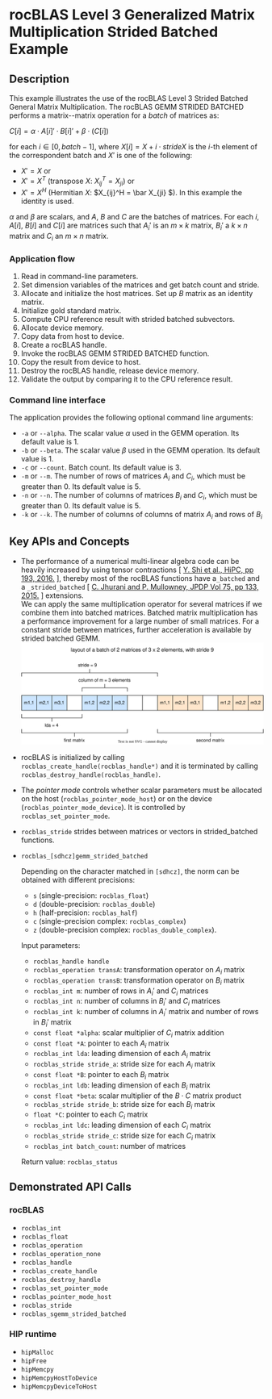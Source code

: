 # rocBLAS Level 3 Generalized Matrix Multiplication Strided Batched Example

## Description
This example illustrates the use of the rocBLAS Level 3 Strided Batched General Matrix Multiplication. The rocBLAS GEMM STRIDED BATCHED performs a matrix--matrix operation for a _batch_ of matrices as:

$C[i] = \alpha \cdot A[i]' \cdot B[i]' + \beta \cdot (C[i])$

for each $i \in [0, batch - 1]$, where $X[i] = X + i \cdot strideX$ is the $i$-th element of the correspondent batch and $X'$ is one of the following:
- $X' = X$ or
- $X' = X^T$ (transpose $X$: $X_{ij}^T = X_{ji}$) or
- $X' = X^H$ (Hermitian $X$: $X_{ij}^H = \bar X_{ji} $).
In this example the identity is used.

$\alpha$ and $\beta$ are scalars, and $A$, $B$ and $C$ are the batches of matrices. For each $i$, $A[i]$, $B[i]$ and $C[i]$ are matrices such that
$A_i'$ is an $m \times k$ matrix, $B_i'$ a $k \times n$ matrix and $C_i$ an $m \times n$ matrix.


### Application flow
1. Read in command-line parameters.
2. Set dimension variables of the matrices and get batch count and stride.
3. Allocate and initialize the host matrices. Set up $B$ matrix as an identity matrix.
4. Initialize gold standard matrix.
5. Compute CPU reference result with strided batched subvectors.
6. Allocate device memory.
7. Copy data from host to device.
8. Create a rocBLAS handle.
9. Invoke the rocBLAS GEMM STRIDED BATCHED function.
10. Copy the result from device to host.
11. Destroy the rocBLAS handle, release device memory.
12. Validate the output by comparing it to the CPU reference result.

### Command line interface
The application provides the following optional command line arguments:
- `-a` or `--alpha`. The scalar value $\alpha$ used in the GEMM operation. Its default value is 1.
- `-b` or `--beta`. The scalar value $\beta$ used in the GEMM operation. Its default value is 1.
- `-c` or `--count`. Batch count. Its default value is 3.
- `-m` or `--m`. The number of rows of matrices $A_i$ and $C_i$, which must be greater than 0. Its default value is 5.
- `-n` or `--n`. The number of columns of matrices $B_i$ and $C_i$, which must be greater than 0. Its default value is 5.
- `-k` or `--k`. The number of columns of columns of matrix $A_i$ and rows of $B_i$

## Key APIs and Concepts
- The performance of a numerical multi-linear algebra code can be heavily increased by using tensor contractions [ [Y. Shi et al., HiPC, pp 193, 2016.](https://doi.org/10.1109/HiPC.2016.031) ], thereby most of the rocBLAS functions have a`_batched` and a `_strided_batched` [ [C. Jhurani and P. Mullowney, JPDP Vol 75, pp 133, 2015.](https://doi.org/10.1016/j.jpdc.2014.09.003) ] extensions.<br/>
We can apply the same multiplication operator for several matrices if we combine them into batched matrices. Batched matrix multiplication has a performance improvement for a large number of small matrices. For a constant stride between matrices, further acceleration is available by strided batched GEMM.<br/>
![strided-matrix-layout.svg](strided-matrix-layout.svg)
- rocBLAS is initialized by calling `rocblas_create_handle(rocblas_handle*)` and it is terminated by calling `rocblas_destroy_handle(rocblas_handle)`.
- The _pointer mode_ controls whether scalar parameters must be allocated on the host (`rocblas_pointer_mode_host`) or on the device (`rocblas_pointer_mode_device`). It is controlled by `rocblas_set_pointer_mode`.
- `rocblas_stride` strides between matrices or vectors in strided_batched functions.
- `rocblas_[sdhcz]gemm_strided_batched`

    Depending on the character matched in `[sdhcz]`, the norm can be obtained with different precisions:
    - `s` (single-precision: `rocblas_float`)
    - `d` (double-precision: `rocblas_double`)
    - `h` (half-precision: `rocblas_half`)
    - `c` (single-precision complex: `rocblas_complex`)
    - `z` (double-precision complex: `rocblas_double_complex`).

    Input parameters:
    - `rocblas_handle handle`
    - `rocblas_operation transA`: transformation operator on $A_i$ matrix
    - `rocblas_operation transB`: transformation operator on $B_i$ matrix
    - `rocblas_int m`: number of rows in $A_i'$ and $C_i$ matrices
    - `rocblas_int n`: number of columns in $B_i'$ and $C_i$ matrices
    - `rocblas_int k`: number of columns in $A_i'$ matrix and number of rows in $B_i'$ matrix
    - `const float *alpha`: scalar multiplier of $C_i$ matrix addition
    - `const float *A`: pointer to each $A_i$ matrix
    - `rocblas_int lda`: leading dimension of each $A_i$ matrix
    - `rocblas_stride stride_a`: stride size for each $A_i$ matrix
    - `const float *B`: pointer to each  $B_i$ matrix
    - `rocblas_int ldb`: leading dimension of each  $B_i$ matrix
    - `const float *beta`: scalar multiplier of the $B \cdot C$ matrix product
    - `rocblas_stride stride_b`: stride size for each $B_i$ matrix
    - `float *C`: pointer to each  $C_i$ matrix
    - `rocblas_int ldc`: leading dimension of each $C_i$ matrix    
    - `rocblas_stride stride_c`: stride size for each $C_i$ matrix
    - `rocblas_int batch_count`: number of matrices

    Return value: `rocblas_status`

## Demonstrated API Calls

### rocBLAS
- `rocblas_int`
- `rocblas_float`
- `rocblas_operation`
- `rocblas_operation_none`
- `rocblas_handle`
- `rocblas_create_handle`
- `rocblas_destroy_handle`
- `rocblas_set_pointer_mode`
- `rocblas_pointer_mode_host`
- `rocblas_stride`
- `rocblas_sgemm_strided_batched`

### HIP runtime
- `hipMalloc`
- `hipFree`
- `hipMemcpy`
- `hipMemcpyHostToDevice`
- `hipMemcpyDeviceToHost`
